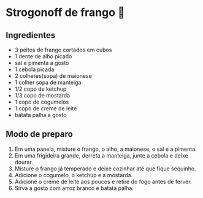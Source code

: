 # Strogonoff de frango :chicken:

## Ingredientes

- 3 peitos de frango cortados em cubos
- 1 dente de alho picado
- sal e pimenta a gosto
- 1 cebola picada
- 2 colheres(sopa) de maionese
- 1 colher sopa de manteiga
- 1/2 copo de ketchup
- 1/3 copo de mostarda
- 1 copo de cogumelos
- 1 copo de creme de leite
- batata palha a gosto

## Modo de preparo

1. Em uma panela, misture o frango, o alho, a maionese, o sal e a pimenta.
2. Em uma frigideira grande, derreta a manteiga, junte a cebola e deixe dourar.
3. Misture o frango já temperado e deixe cozinhar até que fique sequinho.
4. Adicione o cogumelo, o ketchup e a mostarda.
5. Adicione o creme de leite aos poucos e retire do fogo antes de ferver.
6. Sirva a gosto com arroz branco e batata palha.







